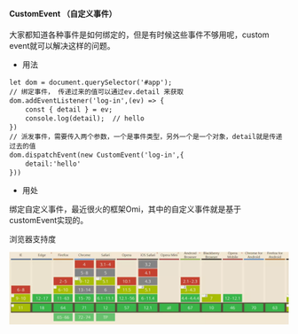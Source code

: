 #### CustomEvent （自定义事件）

大家都知道各种事件是如何绑定的，但是有时候这些事件不够用呢，custom event就可以解决这样的问题。

- 用法
```
let dom = document.querySelector('#app');
// 绑定事件， 传递过来的值可以通过ev.detail 来获取
dom.addEventListener('log-in',(ev) => {
    const { detail } = ev;
    console.log(detail);  // hello
})
// 派发事件，需要传入两个参数，一个是事件类型，另外一个是一个对象，detail就是传递过去的值
dom.dispatchEvent(new CustomEvent('log-in',{
    detail:'hello'
}))
```
- 用处

绑定自定义事件，最近很火的框架Omi，其中的自定义事件就是基于customEvent实现的。

浏览器支持度

![浏览器支持度](./imgs/customEvent/1.png)
